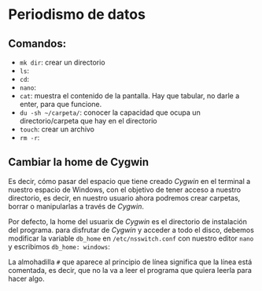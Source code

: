 # Periodismo de datos

## Comandos:
- `mk dir`: crear un directorio
- `ls`: 
- `cd`:
- `nano`:
- `cat`: muestra el contenido de la pantalla. Hay que tabular, no darle a enter, para que funcione.
- `du -sh ~/carpeta/`: conocer la capacidad que ocupa un directorio/carpeta que hay en el directorio
- `touch`: crear un archivo
- `rm -r`:


## Cambiar la home de Cygwin
Es decir, cómo pasar del espacio que tiene creado *Cygwin* en el terminal  a nuestro espacio de Windows, con el objetivo de tener acceso a nuestro directorio, es decir, en nuestro usuario ahora podremos crear carpetas, borrar o manipularlas a través de *Cygwin*.

Por defecto, la home del usuarix de *Cygwin* es el directorio de instalación del programa.
para disfrutar de *Cygwin* y acceder a todo el disco, debemos modificar la variable `db_home` en `/etc/nsswitch.conf` con nuestro editor `nano` y escribimos `db_home: windows`:

La almohadilla `#` que aparece al principio de línea significa que la línea está comentada, es decir, que no la va a leer el programa que quiera leerla para hacer algo.
